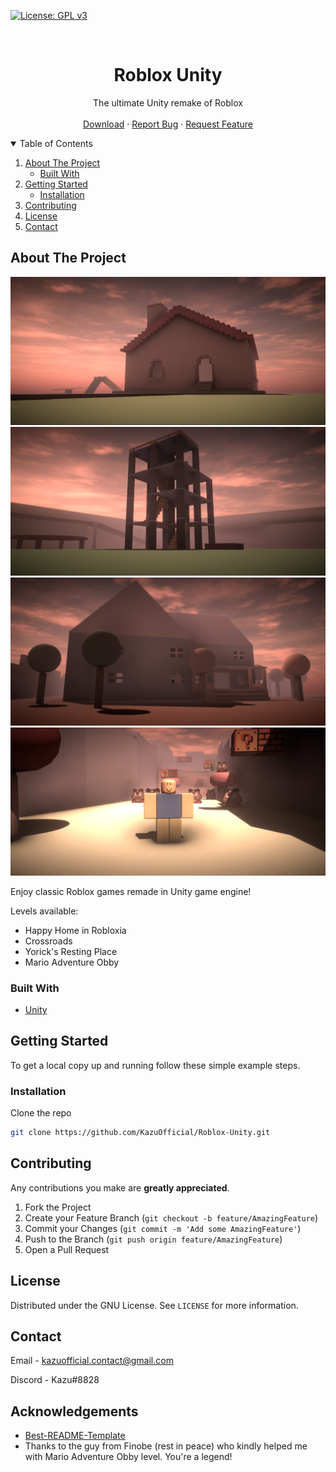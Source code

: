 [![License: GPL v3](https://img.shields.io/badge/License-GPLv3-blue.svg)](https://www.gnu.org/licenses/gpl-3.0)

<!-- PROJECT LOGO -->
<br />
  <h1 align="center">Roblox Unity</h1>

  <p align="center">
    The ultimate Unity remake of Roblox
    <br />
    <br />
    <a href="https://github.com/KazuOfficial/Roblox-Unity/releases">Download</a>
    ·
    <a href="https://github.com/KazuOfficial/Roblox-Unity/issues">Report Bug</a>
    ·
    <a href="https://github.com/KazuOfficial/Roblox-Unity/pulls">Request Feature</a>
  </p>
</p>

<!-- TABLE OF CONTENTS -->
<details open="open">
  <summary>Table of Contents</summary>
  <ol>
    <li>
      <a href="#about-the-project">About The Project</a>
      <ul>
        <li><a href="#built-with">Built With</a></li>
      </ul>
    </li>
    <li>
      <a href="#getting-started">Getting Started</a>
      <ul>
        <li><a href="#installation">Installation</a></li>
      </ul>
    </li>
    <li><a href="#contributing">Contributing</a></li>
    <li><a href="#license">License</a></li>
    <li><a href="#contact">Contact</a></li>
  </ol>
</details>

## About The Project

![alt text](https://github.com/KazuOfficial/Roblox-Unity/blob/master/Assets/Images/beautiful.png)
![alt text](https://github.com/KazuOfficial/Roblox-Unity/blob/master/Assets/Images/crossroads.png)
![alt text](https://github.com/KazuOfficial/Roblox-Unity/blob/master/Assets/Images/yorick.png)
![alt text](https://github.com/KazuOfficial/Roblox-Unity/blob/master/Assets/Images/gameplay.png)

Enjoy classic Roblox games remade in Unity game engine!

Levels available: 
* Happy Home in Robloxia
* Crossroads
* Yorick's Resting Place
* Mario Adventure Obby

### Built With

* [Unity](https://unity.com/)

<!-- GETTING STARTED -->
## Getting Started

To get a local copy up and running follow these simple example steps.

### Installation

Clone the repo
   ```sh
   git clone https://github.com/KazuOfficial/Roblox-Unity.git
   ```

<!-- CONTRIBUTING -->
## Contributing

Any contributions you make are **greatly appreciated**.

1. Fork the Project
2. Create your Feature Branch (`git checkout -b feature/AmazingFeature`)
3. Commit your Changes (`git commit -m 'Add some AmazingFeature'`)
4. Push to the Branch (`git push origin feature/AmazingFeature`)
5. Open a Pull Request

<!-- LICENSE -->
## License

Distributed under the GNU License. See `LICENSE` for more information.

<!-- CONTACT -->
## Contact

Email - kazuofficial.contact@gmail.com

Discord - Kazu#8828

<!-- ACKNOWLEDGEMENTS -->
## Acknowledgements
* [Best-README-Template](https://github.com/othneildrew/Best-README-Template)
* Thanks to the guy from Finobe (rest in peace) who kindly helped me with Mario Adventure Obby level. You're a legend!